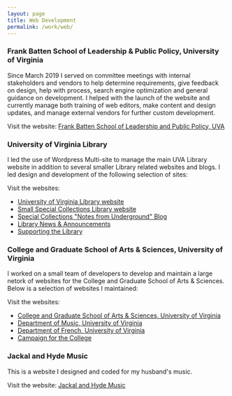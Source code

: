 ```yaml
---
layout: page
title: Web Development
permalink: /work/web/
---
```





<h3>Frank Batten School of Leadership & Public Policy, University of Virginia</h3>

Since March 2019 I served on committee meetings with internal stakeholders and vendors to help determine requirements, give feedback on design, help with process, search engine optimization and general guidance on development. I helped with the launch of the website and currently manage both training of web editors, make content and design updates, and manage external vendors for further custom development.

Visit the website: <a href="http://batten.virginia.edu">Frank Batten School of Leadership and Public Policy, UVA</a>


<h3>University of Virginia Library</h3>

I led the use of Wordpress Multi-site to manage the main UVA Library website in addition to several smaller Library related websites and blogs. I led design and development of the following selection of sites:

Visit the websites:

<ul><li><a href="https://library.virginia.edu">University of Virginia Library website</a></li>
	<li><a href="https://small.library.virginia.edu">Small Special Collections Library website</a></li>
	<li><a href="https://smallnotes.library.virginia.edu">Special Collections "Notes from Underground" Blog</a></li>
	<li><a href="https://news.library.virginia.edu">Library News &amp; Announcements</a></li>
	<li><a href="https://library.virginia.edu/small">Supporting the Library</a></li>
</ul>

<h3>College and Graduate School of Arts &amp; Sciences, University of Virginia</h3>

I worked on a small team of developers to develop and maintain a large netork of websites for the College and Graduate School of Arts &amp; Sciences. Below is a selection of websites I maintained:


Visit the websites:

<ul>
<li><a href="https://as.virginia.edu">College and Graduate School of Arts &amp; Sciences, University of Virginia</a></li>
<li><a href="https://www.virginia.edu/music">Department of Music, University of Virginia</a></li>
<li><a href="https://www.virginia.edu/french">Department of French, University of Virginia</a></li>
<li><a href="https://campaign.artsandsciences.virginia.edu">Campaign for the College</a></li>
</ul>

<h3>Jackal and Hyde Music</h3>

This is a website I designed and coded for my husband's music.

Visit the website: <a href="https://jackalandhydemusic.com">Jackal and Hyde Music</a>
